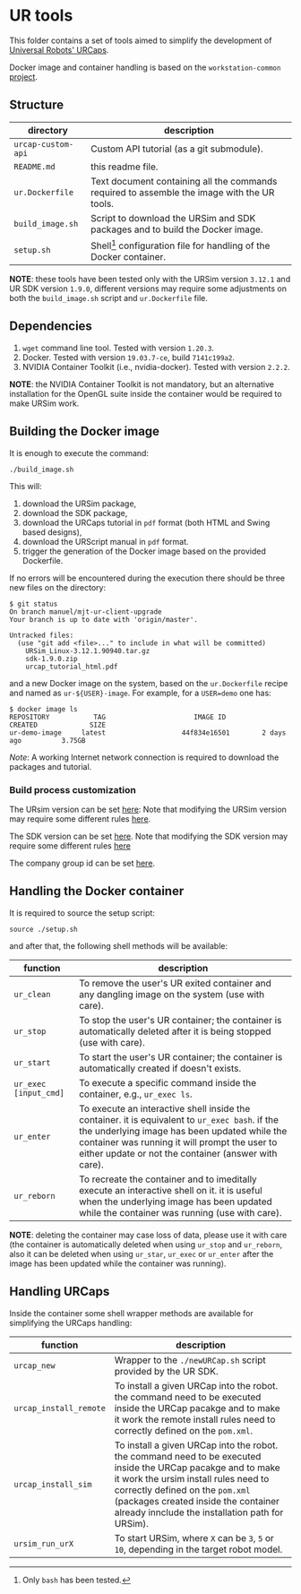 # UR tools

This folder contains a set of tools aimed to simplify the development of [Universal Robots' URCaps](https://www.universal-robots.com/it/info-su-universal-robots/centro-notizie/launch-of-urcaps-the-new-platform-for-ur-accessories-and-peripherals/).

Docker image and container handling is based on the `workstation-common` [project](https://gitlab.inf.unibz.it/smartminifactory/workstation-common).


## Structure

directory | description
----------|-------------
`urcap-custom-api` | Custom API tutorial (as a git submodule).
`README.md` | this readme file.
`ur.Dockerfile` | Text document containing all the commands required to assemble the image with the UR tools.
`build_image.sh` | Script to download the URSim and SDK packages and to build the Docker image.
`setup.sh` | Shell[^1] configuration file for handling of the Docker container.

**NOTE**: these tools have been tested only with the URSim version `3.12.1` and UR SDK version `1.9.0`, different versions may require some adjustments on both the `build_image.sh` script and `ur.Dockerfile` file.


## Dependencies

1. `wget` command line tool. Tested with version `1.20.3`.
2. Docker. Tested with version `19.03.7-ce`, build `7141c199a2`.
3. NVIDIA Container Toolkit (i.e., nvidia-docker). Tested with version `2.2.2`.

**NOTE**: the NVIDIA Container Toolkit is not mandatory, but an alternative installation for the OpenGL suite inside the container would be required to make URSim work.


## Building the Docker image

It is enough to execute the command:

```
./build_image.sh
```

This will:

1. download the URSim package,
2. download the SDK package,
3. download the URCaps tutorial in `pdf` format (both HTML and Swing based designs),
4. download the URScript manual in `pdf` format.
5. trigger the generation of the Docker image based on the provided Dockerfile.

If no errors will be encountered during the execution there should be three new files on the directory:

```
$ git status
On branch manuel/mjt-ur-client-upgrade
Your branch is up to date with 'origin/master'.

Untracked files:
  (use "git add <file>..." to include in what will be committed)
	URSim_Linux-3.12.1.90940.tar.gz
	sdk-1.9.0.zip
	urcap_tutorial_html.pdf
```

and a new Docker image on the system, based on the `ur.Dockerfile` recipe and named as `ur-${USER}-image`. For example, for a `USER=demo` one has:

```
$ docker image ls
REPOSITORY           TAG                      IMAGE ID            CREATED             SIZE
ur-demo-image     latest                   44f834e16501        2 days ago          3.75GB
```

*Note*: A working Internet network connection is required to download the packages and tutorial.

### Build process customization

The URsim version can be set [here](https://gitlab.inf.unibz.it/smartminifactory/apps/-/blob/master/external/ur/build_image.sh#L91):
Note that modifying the URSim version may require some different rules [here](https://gitlab.inf.unibz.it/smartminifactory/apps/-/blob/master/external/ur/build_image.sh#L24-34).

The SDK version can be set [here](https://gitlab.inf.unibz.it/smartminifactory/apps/-/blob/master/external/ur/build_image.sh#L94).
Note that modifying the SDK version may require some different rules [here](https://gitlab.inf.unibz.it/smartminifactory/apps/-/blob/master/external/ur/build_image.sh#L59-65)

The company group id can be set [here](https://gitlab.inf.unibz.it/smartminifactory/apps/-/blob/master/external/ur/build_image.sh#L118).


## Handling the Docker container

It is required to source the setup script:

```
source ./setup.sh
```

and after that, the following shell methods will be available:

function | description
----------|-------------
`ur_clean` | To remove the user's UR exited container and any dangling image on the system (use with care).
`ur_stop` | To stop the user's UR container; the container is automatically deleted after it is being stopped (use with care).
`ur_start` | To start the user's UR container; the container is automatically created if doesn't exists.
`ur_exec [input_cmd]` | To execute a specific command inside the container, e.g., `ur_exec ls`.
`ur_enter` | To execute an interactive  shell inside the container. it is equivalent to `ur_exec bash`. if the the underlying image has been updated while the container was running it will prompt the user to either update or not the container (answer with care).
`ur_reborn` | To recreate the container and to imeditally execute an interactive shell on it. it is useful when the underlying image has been updated while the container was running (use with care).

**NOTE**: deleting the container may case loss of data, please use it with care (the container is automatically deleted when using `ur_stop` and `ur_reborn`, also it can be deleted when using `ur_star`, `ur_exec` or `ur_enter` after the image has been updated while the container was running).


## Handling URCaps
Inside the container some shell wrapper methods are available for simplifying the URCaps handling:

function | description
----------|-------------
`urcap_new` | Wrapper to the `./newURCap.sh` script provided by the UR SDK.
`urcap_install_remote` | To install a given URCap into the robot. the command need to be executed inside the URCap pacakge and to make it work the remote install rules need to correctly defined on the `pom.xml`.
`urcap_install_sim` | To install a given URCap into the robot. the command need to be executed inside the URCap pacakge and to make it work the ursim install rules need to correctly defined on the `pom.xml` (packages created inside the container already innclude the installation path for URSim).
`ursim_run_urX` | To start URSim, where `X` can be `3`, `5` or `10`, depending in the target robot model.


[^1]: Only `bash` has been tested.
